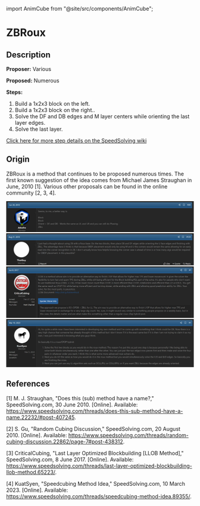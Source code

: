 import AnimCube from "@site/src/components/AnimCube";

# ZBRoux

<AnimCube params="buttonbar=0&position=lluuu&scale=6&hint=10&hintborder=1&borderwidth=10&facelets=dldllldldwwwlllwwwdbbdlldbbdggdlldggdddoooooodrrdrrdrr" width="400px" height="400px" />

## Description

**Proposer:** Various

**Proposed:** Numerous

**Steps:**

1. Build a 1x2x3 block on the left.
2. Build a 1x2x3 block on the right..
3. Solve the DF and DB edges and M layer centers while orienting the last layer edges.
4. Solve the last layer.

[Click here for more step details on the SpeedSolving wiki](https://www.speedsolving.com/wiki/index.php?title=ZBRoux)

## Origin

ZBRoux is a method that continues to be proposed numerous times. The first known suggestion of the idea comes from Michael James Straughan in June, 2010 [1]. Various other proposals can be found in the online community [2, 3, 4].

![](img/ZBRoux/1.png)
![](img/ZBRoux/2.png)
![](img/ZBRoux/3.png)
![](img/ZBRoux/4.png)

## References

[1] M. J. Straughan, "Does this (sub) method have a name?," SpeedSolving.com, 30 June 2010. [Online]. Available: https://www.speedsolving.com/threads/does-this-sub-method-have-a-name.22232/#post-407245.

[2] S. Gu, "Random Cubing Discussion," SpeedSolving.com, 20 August 2010. [Online]. Available: https://www.speedsolving.com/threads/random-cubing-discussion.22862/page-7#post-438312.

[3] CriticalCubing, "Last Layer Optimized Blockbuilding [LLOB Method]," SpeedSolving.com, 8 June 2017. [Online]. Available: https://www.speedsolving.com/threads/last-layer-optimized-blockbuilding-llob-method.65223/.

[4] KuatSyen, "Speedcubing Method Idea," SpeedSolving.com, 10 March 2023. [Online]. Available: https://www.speedsolving.com/threads/speedcubing-method-idea.89355/.